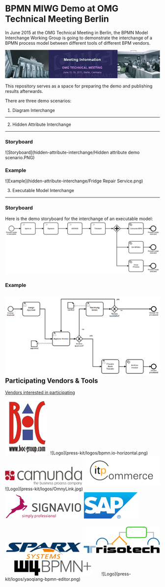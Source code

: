 BPMN MIWG Demo at OMG Technical Meeting Berlin
==============================================

In June 2015 at the OMG Technical Meeting in Berlin, the BPMN Model Interchange Working Group is going to demonstrate the interchange of a BPMN process model between different tools of different BPM vendors.

![OMG Technical Meeting Berlin](press-kit/OMG%20Technical%20Meeting%20Berlin.jpg)

This repository serves as a space for preparing the demo and publishing results afterwards.

There are three demo scenarios:

1. Diagram Interchange
----------------------

2. Hidden Attribute Interchange
-------------------------------
### Storyboard
![Storyboard](hidden-attribute-interchange/Hidden attribute demo scenario.PNG)
### Example
![Example](hidden-attribute-interchange/Fridge Repair Service.png)

3. Executable Model Interchange
-------------------------------

### Storyboard
Here is the demo storyboard for the interchange of an executable model:
![Storyboard](execution-demo/storyboard.png)
### Example
![Example](execution-demo/handle-invoice.png)
Participating Vendors & Tools
-----------------------------
[Vendors interested in participating](http://doodle.com/gqhudvs2ys96hazr)

<img src="press-kit/logos/BOC.png" height="180" hspace="5"/>
![Logo](press-kit/logos/bpmn.io-horizontal.png)
<img src="press-kit/logos/camunda.png" width="250" />
<img src="press-kit/logos/itp-commerce.jpg" width="250" />
![Logo](press-kit/logos/OmnyLink.jpg)
<img src="press-kit/logos/Signavio.jpg" width="250" />
<img src="press-kit/logos/SAP.png" width="180" />
<img src="press-kit/logos/SparxSystemsLogo.jpg" width="250" />
<img src="press-kit/logos/Trisotech.png" width="250" vspace="20" />
<img src="press-kit/logos/W4BPMN+.png" width="250" hspace="30" />
![Logo](press-kit/logos/yaoqiang-bpmn-editor.png)
